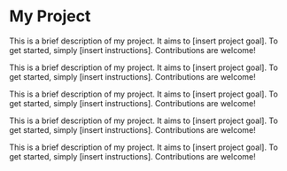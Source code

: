 # My Project

This is a brief description of my project. It aims to [insert project goal]. To get started, simply [insert instructions]. Contributions are welcome!



This is a brief description of my project. It aims to [insert project goal]. To get started, simply [insert instructions]. Contributions are welcome!



This is a brief description of my project. It aims to [insert project goal]. To get started, simply [insert instructions]. Contributions are welcome!




This is a brief description of my project. It aims to [insert project goal]. To get started, simply [insert instructions]. Contributions are welcome!


This is a brief description of my project. It aims to [insert project goal]. To get started, simply [insert instructions]. Contributions are welcome!


